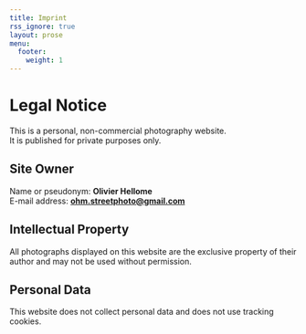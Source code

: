 ```yaml
---
title: Imprint
rss_ignore: true
layout: prose
menu:
  footer:
    weight: 1
---
```


# Legal Notice

This is a personal, non-commercial photography website.  
It is published for private purposes only.

## Site Owner
Name or pseudonym: **Olivier Hellome**  
E-mail address: **ohm.streetphoto@gmail.com**

## Intellectual Property
All photographs displayed on this website are the exclusive property of their author and may not be used without permission.

## Personal Data
This website does not collect personal data and does not use tracking cookies.
